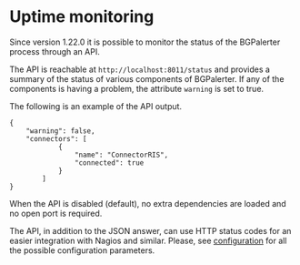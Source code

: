 # Uptime monitoring

Since version 1.22.0 it is possible to monitor the status of the BGPalerter process through an API.

The API is reachable at `http://localhost:8011/status` and provides a summary of the status of various components of BGPalerter. If any of the components is having a problem, the attribute `warning` is set to true.

The following is an example of the API output.

```
{
    "warning": false,
    "connectors": [
            {
                "name": "ConnectorRIS",
                "connected": true
            }
        ]
}
```

When the API is disabled (default), no extra dependencies are loaded and no open port is required. 

The API, in addition to the JSON answer, can use HTTP status codes for an easier integration with Nagios and similar.
Please, see [configuration](configuration.md) for all the possible configuration parameters.

